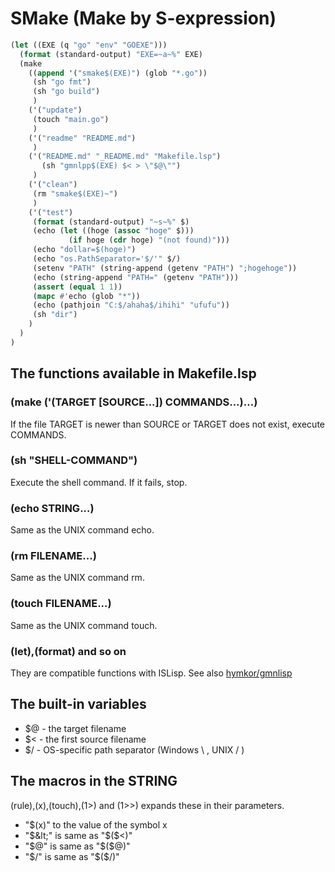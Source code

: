 SMake (Make by S-expression)
============================

```lisp
(let ((EXE (q "go" "env" "GOEXE")))
  (format (standard-output) "EXE=~a~%" EXE)
  (make
    ((append '("smake$(EXE)") (glob "*.go"))
     (sh "go fmt")
     (sh "go build")
     )
    ('("update")
     (touch "main.go")
     )
    ('("readme" "README.md")
     )
    ('("README.md" "_README.md" "Makefile.lsp")
       (sh "gmnlpp$(EXE) $< > \"$@\"")
     )
    ('("clean")
     (rm "smake$(EXE)~")
     )
    ('("test")
     (format (standard-output) "~s~%" $)
     (echo (let ((hoge (assoc "hoge" $)))
             (if hoge (cdr hoge) "(not found)")))
     (echo "dollar=$(hoge)")
     (echo "os.PathSeparator='$/'" $/)
     (setenv "PATH" (string-append (getenv "PATH") ";hogehoge"))
     (echo (string-append "PATH=" (getenv "PATH")))
     (assert (equal 1 1))
     (mapc #'echo (glob "*"))
     (echo (pathjoin "C:$/ahaha$/ihihi" "ufufu"))
     (sh "dir")
    )
  )
)
```

## The functions available in Makefile.lsp

### (make ('(TARGET [SOURCE...]) COMMANDS...)...)

If the file TARGET is newer than SOURCE or TARGET does not exist, execute COMMANDS.

### (sh "SHELL-COMMAND")

Execute the shell command. If it fails, stop.

### (echo STRING...)

Same as the UNIX command echo.

### (rm FILENAME...)

Same as the UNIX command rm.

### (touch FILENAME...)

Same as the UNIX command touch.

### (let),(format) and so on

They are compatible functions with ISLisp. See also [hymkor/gmnlisp](https://github.com/hymkor/gmnlisp)

## The built-in variables

- $@ - the target filename
- $&lt; - the first source filename
- $/ - OS-specific path separator (Windows \ , UNIX / )

## The macros in the STRING

(rule),(x),(touch),(1&gt;) and (1&gt;&gt;) expands these in their parameters.

- "$(x)" to the value of the symbol x
- "$&lt;" is same as "$($&lt;)"
- "$@" is same as "$($@)"
- "$/" is same as "$($/)"
